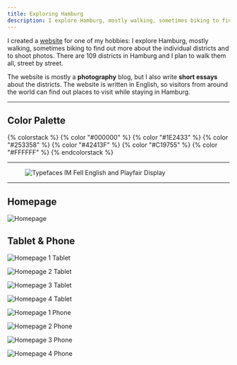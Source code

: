 ```yaml
---
title: Exploring Hamburg
description: I explore Hamburg, mostly walking, sometimes biking to find out more about the individual districts and to shoot photos.
---
```


I created a [website](https://hamburg.stefanimhoff.de/) for one of my hobbies: I explore Hamburg, mostly walking, sometimes biking to find out more about the individual districts and to shoot photos. There are 109 districts in Hamburg and I plan to walk them all, street by street.

The website is mostly a **photography** blog, but I also write **short essays** about the districts. The website is written in English, so visitors from around the world can find out places to visit while staying in Hamburg.

---

## Color Palette

{% colorstack %}
{% color "#000000" %}
{% color "#1E2433" %}
{% color "#253358" %}
{% color "#42413F" %}
{% color "#C19755" %}
{% color "#FFFFFF" %}
{% endcolorstack %}

---

<figure class="light image-shadow">

![Typefaces IM Fell English and Playfair Display](./images/hamburg-blog-typefaces.svg)

</figure>

---

## Homepage

![Homepage](./images/hamburg-blog-homepage.jpg)

## Tablet & Phone

<div class="projects-detail-medium">

![Homepage 1 Tablet](./images/hamburg-blog-mobile-tablet-1.jpg)

![Homepage 2 Tablet](./images/hamburg-blog-mobile-tablet-2.jpg)

![Homepage 3 Tablet](./images/hamburg-blog-mobile-tablet-3.jpg)

![Homepage 4 Tablet](./images/hamburg-blog-mobile-tablet-4.jpg)

</div>

<div class="projects-detail-small">

![Homepage 1 Phone](./images/hamburg-blog-mobile-phone-1.jpg)

![Homepage 2 Phone](./images/hamburg-blog-mobile-phone-2.jpg)

![Homepage 3 Phone](./images/hamburg-blog-mobile-phone-3.jpg)

![Homepage 4 Phone](./images/hamburg-blog-mobile-phone-4.jpg)

</div>

